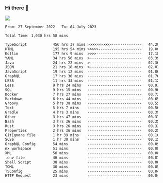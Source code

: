 ### Hi there 👋

<!--<a href="https://github.com/search?o=desc&q=author%3Abushiyi&s=committer-date&type=Commits">-->
<!--    <img align="center" height = "178" src="https://github-readme-stats.vercel.app/api?username=bushiyi&count_private=true&show_icons=true&theme=noctis_minimus&hide=contribs&include_all_commits=true" />-->
<!--</a>-->
<!--<a href="https://github.com/bushiyi?tab=repositories">-->
<!--    <img align="center" height = "178" src="https://github-readme-stats.vercel.app/api/top-langs/?username=bushiyi&count_private=true&theme=noctis_minimus" />-->
<!--</a>-->
 
<!-- [![Ashutosh's github activity graph](https://activity-graph.herokuapp.com/graph?username=bushiyi&theme=react&bg_color=1B2932&point=698B69&line=698B69)](https://github.com/ashutosh00710/github-readme-activity-graph)
 -->


![](https://raw.githubusercontent.com/bushiyi/bushiyi/master/assets/github-contribution-grid-snake.svg)

<!--START_SECTION:waka-->

```txt
From: 27 September 2022 - To: 04 July 2023

Total Time: 1,030 hrs 58 mins

TypeScript            456 hrs 37 mins >>>>>>>>>>>--------------   44.29 %
HTML                  195 hrs 54 mins >>>>>--------------------   19.00 %
Kotlin                177 hrs 9 mins  >>>>---------------------   17.18 %
YAML                  34 hrs 56 mins  >------------------------   03.39 %
Java                  24 hrs 22 mins  >------------------------   02.36 %
JSON                  21 hrs 18 mins  >------------------------   02.07 %
JavaScript            19 hrs 12 mins  -------------------------   01.86 %
GraphQL               17 hrs 30 mins  -------------------------   01.70 %
LESS                  11 hrs 33 mins  -------------------------   01.12 %
Less                  9 hrs 24 mins   -------------------------   00.91 %
SQL                   9 hrs 15 mins   -------------------------   00.90 %
Docker                7 hrs 27 mins   -------------------------   00.72 %
Markdown              6 hrs 44 mins   -------------------------   00.65 %
Groovy                5 hrs 38 mins   -------------------------   00.55 %
Text                  5 hrs 7 mins    -------------------------   00.50 %
Gradle                4 hrs 3 mins    -------------------------   00.39 %
Other                 3 hrs 47 mins   -------------------------   00.37 %
Bash                  3 hrs 36 mins   -------------------------   00.35 %
Rust                  3 hrs 26 mins   -------------------------   00.33 %
Properties            2 hrs 36 mins   -------------------------   00.25 %
GitIgnore file        1 hr 39 mins    -------------------------   00.16 %
SCSS                  1 hr 30 mins    -------------------------   00.15 %
GraphQL Config        54 mins         -------------------------   00.09 %
nx workspace          51 mins         -------------------------   00.08 %
XML                   50 mins         -------------------------   00.08 %
.env file             46 mins         -------------------------   00.07 %
Shell Script          38 mins         -------------------------   00.06 %
TOML                  30 mins         -------------------------   00.05 %
TSConfig              25 mins         -------------------------   00.04 %
HTTP Request          23 mins         -------------------------   00.04 %
```

<!--END_SECTION:waka-->

